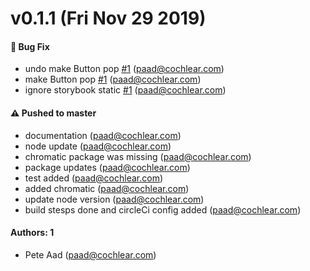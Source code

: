 # v0.1.1 (Fri Nov 29 2019)

#### 🐛  Bug Fix

- undo make Button pop [#1](https://github.com/partypete25/learnstorybook-design-system/pull/1) (paad@cochlear.com)
- make Button pop [#1](https://github.com/partypete25/learnstorybook-design-system/pull/1) (paad@cochlear.com)
- ignore storybook static [#1](https://github.com/partypete25/learnstorybook-design-system/pull/1) (paad@cochlear.com)

#### ⚠️  Pushed to master

- documentation  (paad@cochlear.com)
- node update  (paad@cochlear.com)
- chromatic package was missing  (paad@cochlear.com)
- package updates  (paad@cochlear.com)
- test added  (paad@cochlear.com)
- added chromatic  (paad@cochlear.com)
- update node version  (paad@cochlear.com)
- build stesps done and circleCi config added  (paad@cochlear.com)

#### Authors: 1

- Pete Aad (paad@cochlear.com)